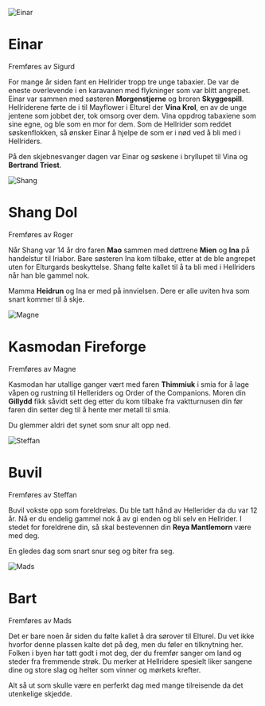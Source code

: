 ![Einar](pc_einar.png)
# Einar
Fremføres av Sigurd

For mange år siden fant en Hellrider tropp tre unge tabaxier. De var de eneste overlevende i en karavanen med flykninger som var blitt angrepet.
Einar var sammen med søsteren **Morgenstjerne** og broren **Skyggespill**. Hellriderene førte de i til Mayflower i Elturel der **Vina Krol**, en av de unge jentene som jobbet der, tok omsorg over dem. Vina oppdrog tabaxiene som sine egne, og ble som en mor for dem. Som de Hellrider som reddet søskenflokken, så ønsker Einar å hjelpe de  som er i nød ved å bli med i Hellriders. 

På den skjebnesvanger dagen var Einar og søskene i bryllupet til Vina og **Bertrand Triest**.


![Shang](pc_roger.png)
# Shang Dol
Fremføres av Roger

Når Shang var 14 år dro faren **Mao** sammen med døttrene **Mien** og **Ina** på handelstur til Iriabor. Bare søsteren Ina kom tilbake, etter at de ble angrepet uten for Elturgards beskyttelse. Shang  følte kallet til å ta bli med i Hellriders når han ble gammel nok. 

Mamma **Heidrun** og Ina er med på innvielsen. Dere er alle uviten hva som snart kommer til å skje.



![Magne](pc_magne.png)
# Kasmodan Fireforge
Fremføres av Magne

Kasmodan har utallige ganger vært med faren **Thimmiuk** i smia for å lage våpen og rustning til Helleriders og Order of the Companions. Moren din **Gillydd**
fikk såvidt sett deg etter du kom tilbake fra vaktturnusen din før faren din setter deg til å hente mer metall til smia.

Du glemmer aldri det synet som snur alt opp ned.



![Steffan](pc_steffan.png)
# Buvil
Fremføres av Steffan

Buvil vokste opp som foreldreløs. Du ble tatt hånd av Hellerider da du var 12 år. Nå er du endelig gammel nok å av gi enden og bli selv en Hellrider. I stedet for foreldrene din, så skal bestevennen din **Reya Mantlemorn** være med deg.

En gledes dag som snart snur seg og biter fra seg.


![Mads](pc_mads2.png)
# Bart
Fremføres av Mads

Det er bare noen år siden du følte kallet å dra sørover til Elturel. Du vet ikke hvorfor denne plassen kalte det på deg, men du føler en tilknytning her. Folken i byen har tatt godt i mot deg, der du fremfør sanger om land og steder fra fremmende strøk. Du merker at Hellridere spesielt liker sangene dine og store slag og helter som vinner og mørkets krefter.

Alt så ut som skulle være en perferkt dag med mange tilreisende da det utenkelige skjedde.



